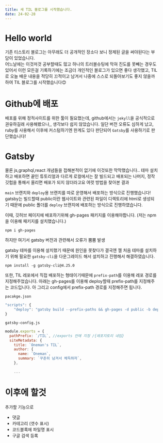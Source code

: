 ```yaml
---
title: 새 TIL 블로그를 시작했습니다.
date: 24-02-28
---
```

# Hello world

기존 티스토리 블로그는 아무래도 더 공개적인 장소다 보니 정제된 글을 써야된다는 부담이 있었습니다.  
어느날에는 이것저것 공부할때도 많고 하나의 트러블슈팅에 막혀 진도를 못빼는 경우도 있어서 이런 모든걸 기록하기에는
조금더 개인적인 블로그가 있으면 좋다 생각했고, TIL로 오늘 배운 내용을 적당히 끄적이고 남겨서 나중에 스스로 되돌아보기도 좋지 않을까 하여 TIL 블로그를 시작했습니다😊 

# Github에 배포
배포를 위해 정적사이트를 위한 툴이 필요했는데, github에서는 `jekyll`을 공식적으로 권유하길래 사용해봤으나,, 생각보다 쉽지 않았습니다. 일단 버전 오류도 심하게 났고, ruby를 사용해서 이후에 커스텀하기엔 한계도 있다 판단되어 `Gatsby`를 사용하기로 판단했습니다!

# Gatsby
물론 js,graphql,react 개념들을 접해본적이 없기에 이것또한 막막했습니다.. 테마 설치하고 배포하면 끝인 튜토리얼과 다르게 로컬에서는 잘 빌드되고 배포되는 나머지, 정작 깃헙을 통해서 올리면 배포가 되지 않더라고요 여럿 방법을 찾아본 결과

`main` 브랜치와 `deploy`용 브랜치를 따로 운영해서 배포하는 방식으로 진행했습니다! gatsby는 빌드할때 public이란 웹사이트와 관련된 파일이 디렉토리에 html로 생성되기 때문에 public 폴더를 `deploy` 브랜치에 배포하는 방식으로 진행하였습니다.

이때, 깃허브 페이지에 배포하기위해 gh-pages 패키지를 이용해야합니다. (저는 npm을 이용해 패키지를 설치했습니다.)
```
npm i gh-pages
```
하지만 여기서 gatsby 버전과 관련해서 오류가 뿜뿜 발생

gatsby 테마를 이용해 설치했기 때문에 원인을 못찾다가 결국엔 젤 처음 테마를 설치하기 위해 필요한 `gatsby-cli`을 다운그레이드 해서 설치하고 진행해서 해결하였습니다.
```
npm install -g gatsby-cli@4.25.0
```
또한, TIL 레포에서 직접 배포하는 형태이기때문에 `prefix-path`를 이용해 레포 경로를 지정해주었습니다. 아래는 gh-pages를 이용해 deploy할때 prefix-path를 지정해주는 코드입니다. 아 그리고 config에서 prefix-path 경로를 지정해주면 됩니다.

`pacakge.json`
```js
"scripts": {
    "deploy": "gatsby build --prefix-paths && gh-pages -d public -b deploy" //브랜치 네임이 "deploy" 일때, -b {브랜치명}
}
```
`gatsby-config.js`
```js
module.exports = {
  pathPrefix: `/TIL`, //exports 안에 지정 /{레포지토리 네임}
  siteMetadata: {
    title: `Oneman's TIL`,
    author: {
      name: `Oneman`,
      summary: `꾸준히 남겨서 체득하자`,
    },

    ...
```

# 이후에 할것
추가할 기능으로 
- 댓글
- 카테고리 (갯수 표시)
- 코드블록에 파일명 표시
- 구글 검색 등록